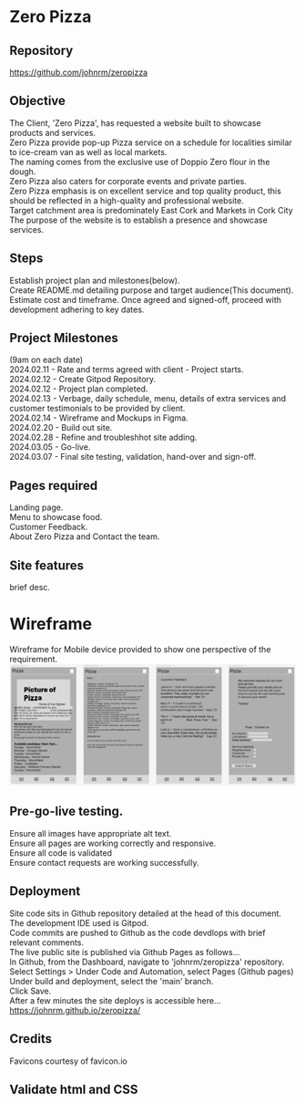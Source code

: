 # Zero Pizza

## Repository
https://github.com/johnrm/zeropizza

## Objective
The Client, 'Zero Pizza',  has requested a website built to showcase products and services.<br>
Zero Pizza provide pop-up Pizza service on a schedule for localities similar to ice-cream van as well as local markets.<br>
The naming comes from the exclusive use of Doppio Zero flour in the dough.<br>
Zero Pizza also caters for corporate events and private parties.<br>
Zero Pizza emphasis is on excellent service and top quality product, this should be reflected in a high-quality and professional website.<br>
Target catchment area is predominately East Cork and Markets in Cork City<br>
The purpose of the website is to establish a presence and showcase services.<br>

## Steps
Establish project plan and milestones(below).<br>
Create README.md detailing purpose and target audience(This document).<br>
Estimate cost and timeframe. Once agreed and signed-off, proceed with development adhering to key dates.<br>

## Project Milestones
(9am on each date)<br>
2024.02.11 - Rate and terms agreed with client - Project starts.<br>
2024.02.12 - Create Gitpod Repository.<br>
2024.02.12 - Project plan completed.<br>
2024.02.13 - Verbage, daily schedule, menu, details of extra services and customer testimonials to be provided by client.<br>
2024.02.14 - Wireframe and Mockups in Figma.<br>
2024.02.20 - Build out site.<br>
2024.02.28 - Refine and troubleshhot site adding.<br>
2024.03.05 - Go-live.<br>
2024.03.07 - Final site testing, validation, hand-over and sign-off.<br>

## Pages required
Landing page.<br>
Menu to showcase food.<br>
Customer Feedback.<br>
About Zero Pizza and Contact the team.<br>

## Site features
brief desc.



# Wireframe
Wireframe for Mobile device provided to show one perspective of the requirement.<br>
![Wireframe of proposed site](/assets/images/Wireframe.jpg)<br>

## Pre-go-live testing.
Ensure all images have appropriate alt text.<br>
Ensure all pages are working correctly and responsive.<br>
Ensure all code is validated <br>
Ensure contact requests are working successfully.<br>

## Deployment
Site code sits in Github repository detailed at the head of this document.<br>
The development IDE used is Gitpod.<br>
Code commits are pushed to Github as the code devdlops with brief relevant comments.<br>
The live public site is published via Github Pages as follows...<br>
In Github, from the Dashboard, navigate to 'johnrm/zeropizza' repository.<br>
Select Settings > Under Code and Automation, select Pages (Github pages)<br>
Under build and deployment, select the 'main' branch.<br>
Click Save.<br>
After a few minutes the site deploys is accessible here...<br>
https://johnrm.github.io/zeropizza/<br>

## Credits
Favicons courtesy of favicon.io

## Validate html and CSS